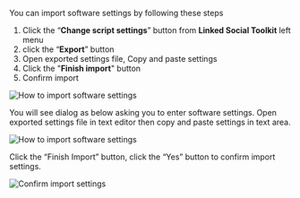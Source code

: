 You can import software settings by following these steps
1. Click the “**Change script settings**” button from  **Linked Social Toolkit** left menu
2. click the “**Export**” button
3. Open exported settings file, Copy and paste settings
4. Click the "**Finish import**" button
5. Confirm import

![How to import software settings](https://github.com/ZiaUrR3hman/LinkedSocialToolkit/raw/master/images/Import-settings.png)

You will see dialog as below asking you to enter software settings. Open exported settings file in text editor then copy and paste settings in text area.

![How to import software settings](https://github.com/ZiaUrR3hman/LinkedSocialToolkit/raw/master/images/Import-settings-dialog.png)

Click the “Finish Import” button, click the “Yes” button to confirm import settings.

![Confirm import settings](https://github.com/ZiaUrR3hman/LinkedSocialToolkit/raw/master/images/Confirm-import-setting.png)
